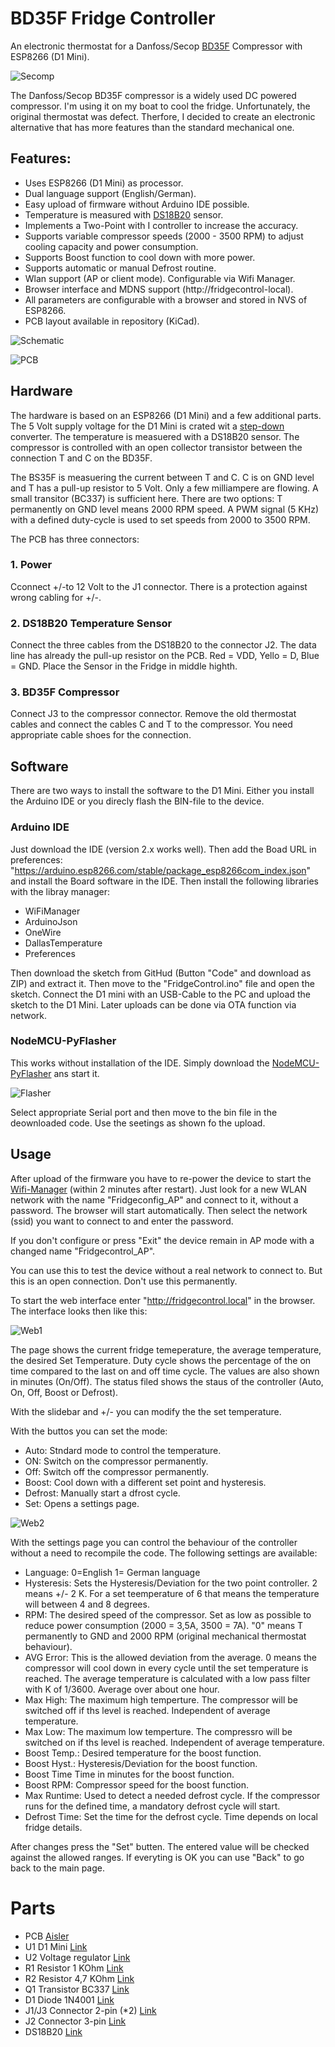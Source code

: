 # BD35F Fridge Controller
An electronic thermostat for a Danfoss/Secop [BD35F](https://assets.danfoss.com/documents/latest/178661/AI376451289296en-000101.pdf) Compressor with ESP8266 (D1 Mini).

![Secomp](https://www.secop.com/fileadmin/_processed_/3/d/csm_bd-p-housing-image-center_53edf1a5b6.png)

The Danfoss/Secop BD35F compressor is a widely used DC powered compressor. I'm using it on my boat to cool the fridge. Unfortunately, the original thermostat was defect. Therfore, I decided to create an electronic alternative that has more features than the standard mechanical one.

## Features:
- Uses ESP8266 (D1 Mini) as processor.
- Dual language support (English/German).
- Easy upload of firmware without Arduino IDE possible.
- Temperature is measured with [DS18B20](https://encrypted-tbn0.gstatic.com/shopping?q=tbn:ANd9GcRNmu3D8hUJPGhuSA7nLRoa413b-gMmKO3SzPfPqZvY6wbsBIp207lLPlJ23y0RRw-2xIi-4CoqkTE98FSd--icjlcXm1W_YQ) sensor.
- Implements a Two-Point with I controller to increase the accuracy.
- Supports variable compressor speeds (2000 - 3500 RPM) to adjust cooling capacity and power consumption.
- Supports Boost function to cool down with more power.
- Supports automatic or manual Defrost routine.
- Wlan support (AP or client mode). Configurable via Wifi Manager.
- Browser interface and MDNS support (http://fridgecontrol-local).
- All parameters are configurable with a browser and stored in NVS of ESP8266.
- PCB layout available in repository (KiCad).

![Schematic](https://github.com/AK-Homberger/BD35F-FridgeController/blob/main/BD35F-FridgeController-Sch.png)

![PCB](https://github.com/AK-Homberger/BD35F-FridgeController/blob/main/BD35F-FridgeController/BD35F-FridgeController-3D.png)

## Hardware
The hardware is based on an ESP8266 (D1 Mini) and a few additional parts. The 5 Volt supply voltage for the D1 Mini is crated wit a [step-down](https://www.reichelt.de/de/de/shop/produkt/dc_dc-wandler_r78e_5_v_500_ma_single-159161#open-modal-sharing) converter. 
The temperature is measuered with a DS18B20 sensor. The compressor is controlled with an open collector transistor between the connection T and C on the BD35F. 

The BS35F is measuering the current between T and C. C is on GND level and T has a pull-up resistor to 5 Volt. Only a few milliampere are flowing. A small transitor (BC337) is sufficient here. There are two options: T permanently on GND level means 2000 RPM speed. A PWM signal (5 KHz) with a defined duty-cycle is used to set speeds from 2000 to 3500 RPM.

The PCB has three connectors:

### 1. Power 
Cconnect +/-to 12 Volt to the J1 connector. There is a protection against wrong cabling for +/-.

### 2. DS18B20 Temperature Sensor
Connect the three cables from the DS18B20 to the connector J2. The data line has already the pull-up resistor on the PCB. Red = VDD, Yello = D, Blue = GND.
Place the Sensor in the Fridge in middle highth.

### 3. BD35F Compressor
Connect J3 to the compressor connector. Remove the old thermostat cables and connect the cables C and  T to the compressor. You need appropriate cable shoes for the connection.

## Software
There are two ways to install the software to the D1 Mini. Either you install the Arduino IDE or you direcly flash the BIN-file to the device.

### Arduino IDE
Just download the IDE (version 2.x works well). Then add the Boad URL in preferences: "https://arduino.esp8266.com/stable/package_esp8266com_index.json" and install the Board software in the IDE. Then install the following libraries with the libray manager:

- WiFiManager
- ArduinoJson
- OneWire
- DallasTemperature
- Preferences

Then download the sketch from GitHud (Button "Code" and download as ZIP) and extract it. Then move to the "FridgeControl.ino" file and open the sketch.
Connect the D1 mini with an USB-Cable to the PC and upload the sketch to the D1 Mini. Later uploads can be done via OTA function via network.

### NodeMCU-PyFlasher
This works without installation of the IDE. Simply download the [NodeMCU-PyFlasher](https://github.com/nodemcu/nodemcu-firmware/releases) ans start it. 

![Flasher](https://github.com/AK-Homberger/BD35F-FridgeController/blob/main/Flasher.png)

Select appropriate Serial port and then move to the bin file in the deownloaded code. Use the seetings as shown fo the upload.

## Usage

After upload of the firmware you have to re-power the device to start the [Wifi-Manager](https://github.com/tzapu/WiFiManager) (within 2 minutes after restart). Just look for a new WLAN network with the name "Fridgeconfig_AP" and connect to it, without a password. The browser will start automatically. Then select the network (ssid) you want to connect to and enter the password. 

If you don't configure or press "Exit" the device remain in AP mode with a changed name "Fridgecontrol_AP".

You can use this to test the device without a real network to connect to. But this is an open connection. Don't use this permanently.

To start the web interface enter "http://fridgecontrol.local" in the browser. The interface looks then like this:

![Web1](https://github.com/AK-Homberger/BD35F-FridgeController/blob/main/FridgeControlWeb1.png)

The page shows the current fridge temeperature, the average temperature, the desired Set Temperature. Duty cycle shows the percentage of the on time compared to the last on and off time cycle. The values are also shown in minutes (On/Off). The status filed shows the staus of the controller (Auto, On, Off, Boost or Defrost).

With the slidebar and +/- you can modify the the set temperature.

With the buttos you can set the mode:

- Auto: Stndard mode to control the temperature.
- ON: Switch on the compressor permanently.
- Off: Switch off the compressor permanently.
- Boost: Cool down with a different set point and hysteresis.
- Defrost: Manually start a dfrost cycle.
- Set: Opens a settings page.

![Web2](https://github.com/AK-Homberger/BD35F-FridgeController/blob/main/FridgeControlWeb2.png)

With the settings page you can control the behaviour of the controller without a need to recompile the code. The following settings are available:

- Language:   0=English 1= German language
- Hysteresis: Sets the Hysteresis/Deviation for the two point controller. 2 means +/- 2 K. For a set teemperature of 6 that means the temperature will between 4 and 8 degrees.
- RPM:         The desired speed of the compressor. Set as low as possible to reduce power consumption (2000 = 3,5A, 3500 = 7A). "0" means T permanently to GND and 2000 RPM (original mechanical thermostat behaviour).
- AVG Error:   This is the allowed deviation from the average. 0 means the compressor will cool down in every cycle until the set temperature is reached. The average temperature is calculated with a low pass filter with K of 1/3600. Average over about one hour.
- Max          High: The maximum high temperture. The compressor will be switched off if ths level is reached. Independent of average temperature.
- Max Low:     The maximum low temperture. The compressro will be switched on if ths level is reached. Independent of average temperature.
- Boost Temp.: Desired temperature for the boost function.
- Boost Hyst.: Hysteresis/Deviation for the boost function.
- Boost Time   Time in minutes for the boost function.
- Boost RPM:   Compressor speed for the boost function.
- Max Runtime: Used to detect a needed defrost cycle. If the compressor runs for the defined time, a mandatory defrost cycle will start.
- Defrost Time: Set the time for the defrost cycle. Time depends on local fridge details.

After changes press the "Set" butten. The entered value will be checked against the allowed ranges. If everyting is OK you can use "Back" to go back to the main page.

# Parts
- PCB [Aisler](https://aisler.net/p/VBBOGMUR)
- U1 D1 Mini [Link](https://www.reichelt.de/de/en/d1-mini-esp8266-v3-0-d1-mini-p253978.html?&nbc=1)
- U2 Voltage regulator [Link](https://www.reichelt.de/de/de/shop/produkt/dc_dc-wandler_r78e_5_v_500_ma_single-159161)
- R1 Resistor 1 KOhm [Link](https://www.reichelt.de/de/en/carbon-film-resistor-1-4-w-5-1-0-kilo-ohms-1-4w-1-0k-p1315.html?&trstct=pos_2&nbc=1)
- R2 Resistor 4,7 KOhm [Link](https://www.reichelt.com/de/en/shop/product/carbon_film_resistor_1_4_w_5_4_7_kohm-1425)
- Q1 Transistor BC337 [Link](https://www.reichelt.de/de/en/transistor-to-92-bl-npn-45v-800ma-bc-337-25-dio-p219125.html?&nbc=1)
- D1 Diode 1N4001 [Link](https://www.reichelt.de/de/en/rectifier-diode-do41-50-v-1-a-1n-4001-p1723.html?&nbc=1)
- J1/J3 Connector 2-pin (*2) [Link](https://www.reichelt.de/de/en/2-pin-terminal-strip-spacing-5-08-akl-101-02-p36605.html?&nbc=1)
- J2 Connector 3-pin [Link](https://www.reichelt.com/de/en/shop/product/3-pin_terminal_strip_spacing_5_08-36606)
- DS18B20 [Link](https://www.reichelt.com/de/en/shop/product/shelly_temperature_sensor_ds18b20-287127)

